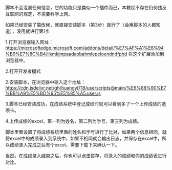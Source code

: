 脚本不会泄漏任何信息，它的功能只是类似一个插件而已，本教程不存在仍何违反互联网的规定，不需要科学上网。

如果已经安装了篡改候，就直接安装脚本（第3步）就行了（会用脚本的人都知道），没用就进行第1步

1.打开浏览器输入网址：
   https://microsoftedge.microsoft.com/addons/detail/%E7%AF%A1%E6%94%B9%E7%8C%B4/iikmkjmpaadaobahmlepeloendndfphd
将这个扩展添加到浏览器中。

2.打开开发者模式


2.安装脚本，在浏览器中输入这个地址：
https://cdn.jsdelivr.net/gh/huangyi718/userscripts@main/%E6%88%90%E7%BB%A9%E5%BD%95%E5%85%A5.user.js

3.脚本已经安装成功，在成绩系统中登记成绩时就可以看到多了一个上传成绩的选项卡。

4.上传成绩的excel，第一列为姓名，第二列为学号，第三列为成绩。

脚本里面设置了将成绩系统里面的姓名和学号进行了比对，如果两个信息相同，就将excel中的成绩录入到系统中，如果不相同就会输出日志，并保存在excel中，所以成绩录入完成之后有个excel，需要下载下来确认一下。

当然，在成绩录入结束之后，你也可以点击暂存，将录入的成绩和你的成绩表进行对比。
